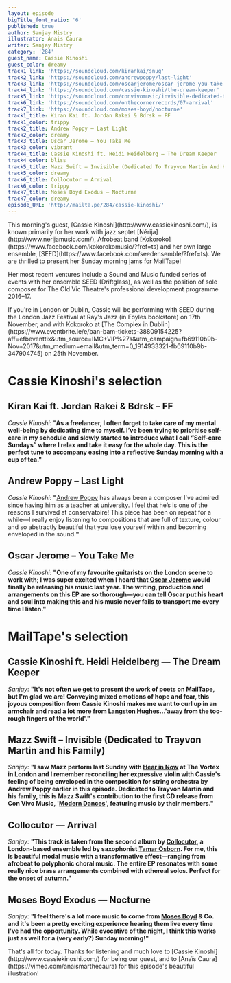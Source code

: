 ```yaml
---
layout: episode
bigTitle_font_ratio: '6'
published: true
author: Sanjay Mistry
illustrator: Anais Caura
writer: Sanjay Mistry
category: '284'
guest_name: Cassie Kinoshi
guest_color: dreamy
track1_link: 'https://soundcloud.com/kirankai/snug'
track2_link: 'https://soundcloud.com/andrewpoppy/last-light'
track3_link: 'https://soundcloud.com/oscarjerome/oscar-jerome-you-take-me'
track4_link: 'https://soundcloud.com/cassie-kinoshi/the-dream-keeper'
track5_link: 'https://soundcloud.com/convivomusic/invisible-dedicated-to-trayvon'
track6_link: 'https://soundcloud.com/onthecornerrecords/07-arrival'
track7_link: 'https://soundcloud.com/moses-boyd/nocturne'
track1_title: Kiran Kai ft. Jordan Rakei & Bdrsk – FF
track1_color: trippy
track2_title: Andrew Poppy – Last Light
track2_color: dreamy
track3_title: Oscar Jerome – You Take Me
track3_color: vibrant
track4_title: Cassie Kinoshi ft. Heidi Heidelberg – The Dream Keeper
track4_color: bliss
track5_title: Mazz Swift – Invisible (Dedicated To Trayvon Martin And His Family)
track5_color: dreamy
track6_title: Collocutor – Arrival
track6_color: trippy
track7_title: Moses Boyd Exodus – Nocturne
track7_color: dreamy
episode_URL: 'http://mailta.pe/284/cassie-kinoshi/'
---
```

<p id="introduction">This morning's guest, [Cassie Kinoshi](http://www.cassiekinoshi.com/), is known primarily for her work with jazz septet [Nérija](http://www.nerijamusic.com/), Afrobeat band [Kokoroko](https://www.facebook.com/kokorokomusic/?fref=ts) and her own large ensemble, [SEED](https://www.facebook.com/seedensemble/?fref=ts). We are thrilled to present her Sunday morning jams for MailTape!</p>
<p>Her most recent ventures include a Sound and Music funded series of events with her ensemble SEED (Driftglass), as well as the position of sole composer for The Old Vic Theatre's professional development programme 2016–17.</p>
<p>If you're in London or Dublin, Cassie will be performing with SEED during the London Jazz Festival at Ray's Jazz (in Foyles bookstore) on 17th November, and with Kokoroko at [The Complex in Dublin](https://www.eventbrite.ie/e/ban-bam-tickets-38809154225?aff=efbeventtix&utm_source=IMC+VIP%27s&utm_campaign=fb69110b9b-Nov+2017&utm_medium=email&utm_term=0_1914933321-fb69110b9b-347904745) on 25th November.</p>


# Cassie Kinoshi's selection



## Kiran Kai ft. Jordan Rakei & Bdrsk – FF
_Cassie Kinoshi_: **"**As a freelancer, I often forget to take care of my mental well-being by dedicating time to myself. I’ve been trying to prioritise self-care in my schedule and slowly started to introduce what I call “Self-care Sundays” where I relax and take it easy for the whole day. This is the perfect tune to accompany easing into a reflective Sunday morning with a cup of tea.**"**

## Andrew Poppy – Last Light
_Cassie Kinoshi_: **"**[Andrew Poppy](http://www.andrewpoppy.co.uk/Welcome.html) has always been a composer I’ve admired since having him as a teacher at university. I feel that he’s is one of the reasons I survived at conservatoire! This piece has been on repeat for a while—I really enjoy listening to compositions that are full of texture, colour and so abstractly beautiful that you lose yourself within and becoming enveloped in the sound.**"**

## Oscar Jerome – You Take Me
_Cassie Kinoshi_: **"**One of my favourite guitarists on the London scene to work with; I was super excited when I heard that [Oscar Jerome](https://twitter.com/oscjerome) would finally be releasing his music last year. The writing, production and arrangements on this EP are so thorough—you can tell Oscar put his heart and soul into making this and his music never fails to transport me every time I listen.**"**


# MailTape's selection

## Cassie Kinoshi ft. Heidi Heidelberg — The Dream Keeper
_Sanjay_: **"**It's not often we get to present the work of poets on MailTape, but I'm glad we are! Conveying mixed emotions of hope and fear, this joyous composition from Cassie Kinoshi makes me want to curl up in an armchair and read a lot more from [Langston Hughes](https://en.wikipedia.org/wiki/Langston_Hughes)...'away from the too-rough fingers of the world'.**"**

## Mazz Swift – Invisible (Dedicated to Trayvon Martin and his Family)
_Sanjay_: **"**I saw Mazz perform last Sunday with [Hear in Now](http://www.hearinnow.com/) at The Vortex in London and I remember reconciling her expressive violin with Cassie's feeling of being enveloped in the composition for string orchestra by Andrew Poppy earlier in this episode. Dedicated to Trayvon Martin and his family, this is Mazz Swift's contribution to the first CD release from Con Vivo Music, '[Modern Dances](https://soundcloud.com/convivomusic/sets/modern-dances)', featuring music by their members.**"**

## Collocutor — Arrival
_Sanjay_: **"**This track is taken from the second album by [Collocutor](https://collocutor.uk/), a London-based ensemble led by saxophonist [Tamar Osborn](https://tamarosborn.com/). For me, this is beautiful modal music with a transformative effect—ranging from afrobeat to polyphonic choral music. The entire EP resonates with some really nice brass arrangements combined with ethereal solos. Perfect for the onset of autumn.**"**

## Moses Boyd Exodus — Nocturne
_Sanjay_: **"**I feel there's a lot more music to come from [Moses Boyd](http://www.mosesboyd.co.uk/) & Co. and it's been a pretty exciting experience hearing them live every time I've had the opportunity. While evocative of the night, I think this works just as well for a (very early?) Sunday morning!**"**

<p id="outroduction">That's all for today. Thanks for listening and much love to [Cassie Kinoshi](http://www.cassiekinoshi.com/) for being our guest, and to [Anaïs Caura](https://vimeo.com/anaismarthecaura) for this episode's beautiful illustration!</p>
